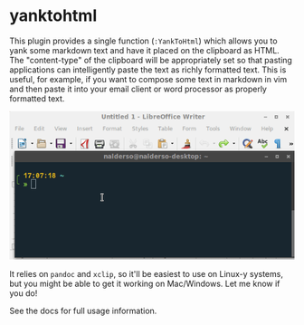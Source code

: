 yanktohtml
==========

This plugin provides a single function (`:YankToHtml`) which allows you to yank some markdown text
and have it placed on the clipboard as HTML. The "content-type" of the clipboard will be
appropriately set so that pasting applications can intelligently paste the text as richly formatted
text. This is useful, for example, if you want to compose some text in markdown in vim and then
paste it into your email client or word processor as properly formatted text.

![demo](/demo/demo.gif?raw=true)

It relies on `pandoc` and `xclip`, so it'll be easiest to use on Linux-y systems, but you might be able
to get it working on Mac/Windows. Let me know if you do!

See the docs for full usage information.

